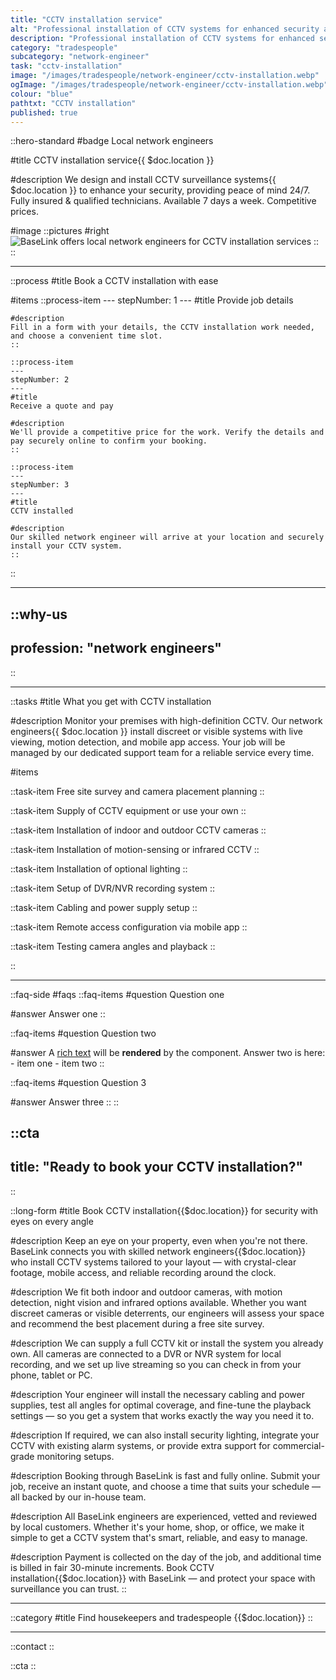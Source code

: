```yaml
---
title: "CCTV installation service"
alt: "Professional installation of CCTV systems for enhanced security and monitoring"
description: "Professional installation of CCTV systems for enhanced security and monitoring"
category: "tradespeople"
subcategory: "network-engineer"
task: "cctv-installation"
image: "/images/tradespeople/network-engineer/cctv-installation.webp"
ogImage: "/images/tradespeople/network-engineer/cctv-installation.webp"
colour: "blue"
pathtxt: "CCTV installation"
published: true
---
```


::hero-standard
#badge
Local network engineers

#title
CCTV installation service{{ $doc.location }}

#description
We design and install CCTV surveillance systems{{ $doc.location }} to enhance your security, providing peace of mind 24/7. Fully insured & qualified technicians. Available 7 days a week. Competitive prices.

#image
    ::pictures
    #right
    ![BaseLink offers local network engineers for CCTV installation services](/images/tradespeople/network-engineer/cctv-installation.webp)
    ::
::

---

::process
#title
Book a CCTV installation with ease

#items
    ::process-item
    ---
    stepNumber: 1
    ---
    #title
    Provide job details

    #description
    Fill in a form with your details, the CCTV installation work needed, and choose a convenient time slot.
    ::
    
    ::process-item
    ---
    stepNumber: 2
    ---
    #title
    Receive a quote and pay

    #description
    We'll provide a competitive price for the work. Verify the details and pay securely online to confirm your booking.
    ::

    ::process-item
    ---
    stepNumber: 3
    ---
    #title
    CCTV installed

    #description
    Our skilled network engineer will arrive at your location and securely install your CCTV system.
    ::
::

---

::why-us
---
profession: "network engineers"
---
::

---

::tasks
#title
What you get with CCTV installation

#description
Monitor your premises with high-definition CCTV. Our network engineers{{ $doc.location }} install discreet or visible systems with live viewing, motion detection, and mobile app access.  Your job will be managed by our dedicated support team for a reliable service every time.

#items

  ::task-item
  Free site survey and camera placement planning
  ::

  ::task-item
  Supply of CCTV equipment or use your own
  ::

  ::task-item
  Installation of indoor and outdoor CCTV cameras
  ::

  ::task-item
  Installation of motion-sensing or infrared CCTV
  ::

  ::task-item
  Installation of optional lighting
  ::

  ::task-item
  Setup of DVR/NVR recording system
  ::

  ::task-item
  Cabling and power supply setup
  ::

  ::task-item
  Remote access configuration via mobile app
  ::

  ::task-item
  Testing camera angles and playback
  ::

::

---

::faq-side
#faqs
  ::faq-items
  #question
  Question one

  #answer
  Answer one
  ::

  ::faq-items
  #question
  Question two

  #answer
  A [rich text](/services/commercial-cleaning) will be **rendered** by the component.
  Answer two is here:
    - item one
    - item two
  ::

  ::faq-items
  #question
  Question 3

  #answer
  Answer three
  ::
::

::cta
---
title: "Ready to book your CCTV installation?"
---
::

::long-form
#title
Book CCTV installation{{$doc.location}} for security with eyes on every angle

#description
Keep an eye on your property, even when you're not there. BaseLink connects you with skilled network engineers{{$doc.location}} who install CCTV systems tailored to your layout — with crystal-clear footage, mobile access, and reliable recording around the clock.

#description
We fit both indoor and outdoor cameras, with motion detection, night vision and infrared options available. Whether you want discreet cameras or visible deterrents, our engineers will assess your space and recommend the best placement during a free site survey.

#description
We can supply a full CCTV kit or install the system you already own. All cameras are connected to a DVR or NVR system for local recording, and we set up live streaming so you can check in from your phone, tablet or PC.

#description
Your engineer will install the necessary cabling and power supplies, test all angles for optimal coverage, and fine-tune the playback settings — so you get a system that works exactly the way you need it to.

#description
If required, we can also install security lighting, integrate your CCTV with existing alarm systems, or provide extra support for commercial-grade monitoring setups.

#description
Booking through BaseLink is fast and fully online. Submit your job, receive an instant quote, and choose a time that suits your schedule — all backed by our in-house team.

#description
All BaseLink engineers are experienced, vetted and reviewed by local customers. Whether it's your home, shop, or office, we make it simple to get a CCTV system that's smart, reliable, and easy to manage.

#description
Payment is collected on the day of the job, and additional time is billed in fair 30-minute increments. Book CCTV installation{{$doc.location}} with BaseLink — and protect your space with surveillance you can trust.
::

---

::category
#title
Find housekeepers and tradespeople {{$doc.location}}
::

---

::contact
::

::cta
::